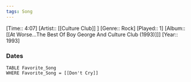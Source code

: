```yaml
---
tags: Song  
---
```

[Time:: 4:07]
[Artist:: [[Culture Club]] ]
[Genre:: Rock]
[Played:: 1]
[Album:: [[At Worse...The Best Of Boy George And Culture Club (1993)]]]
[Year:: 1993]
### Dates
````dataview
TABLE Favorite_Song
WHERE Favorite_Song = [[Don't Cry]]
````